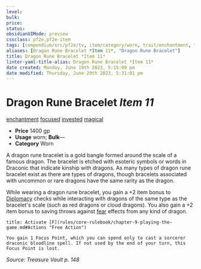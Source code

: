 ```yaml
---
level:
bulk:
price:
status:
obsidianUIMode: preview
cssclass: pf2e,pf2e-item
tags: [compendium/src/pf2e/tv, item/category/worn, trait/enchantment, trait/focused, trait/invested, trait/magical]
aliases: [Dragon Rune Bracelet *Item 11*, "Dragon Rune Bracelet"]
title: Dragon Rune Bracelet *Item 11*
linter-yaml-title-alias: Dragon Rune Bracelet *Item 11*
date created: Monday, June 19th 2023, 5:15:09 pm
date modified: Thursday, June 29th 2023, 5:31:01 pm
---
```


# Dragon Rune Bracelet *Item 11*

[enchantment](rules/traits/enchantment.md) [focused](rules/traits/focused.md) [invested](rules/traits/invested.md) [magical](rules/traits/magical.md)  

- **Price** 1400 gp
- **Usage** worn; **Bulk**—
- **Category** Worn

A dragon rune bracelet is a gold bangle formed around the scale of a famous dragon. The bracelet is etched with esoteric symbols or words in Draconic that indicate kinship with dragons. As many types of dragon rune bracelet exist as there are types of dragons, though bracelets associated with uncommon or rare dragons have the same rarity as the dragon.

While wearing a dragon rune bracelet, you gain a +2 item bonus to [Diplomacy](compendium/skills.md#Diplomacy) checks while interacting with dragons of the same type as the bracelet's scale (such as red dragons or cloud dragons). You also gain a +2 item bonus to saving throws against [fear](rules/traits/fear.md) effects from any kind of dragon.

```ad-embed-ability
title: Activate [F](rules/core-rulebook/chapter-9-playing-the-game.md#Actions "Free Action")

You gain 1 Focus Point, which you can spend only to cast a sorcerer draconic bloodline spell. If not used by the end of your turn, this Focus Point is lost.
```

*Source: Treasure Vault p. 148*
